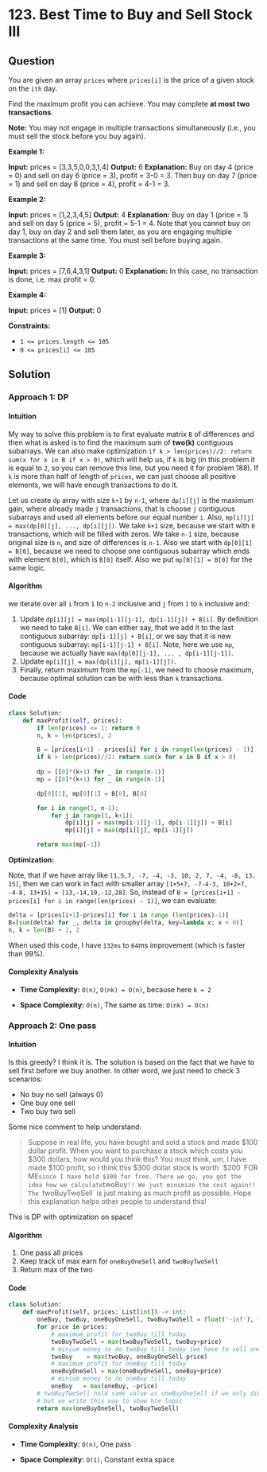 
# 123. Best Time to Buy and Sell Stock III

## Question

You are given an array  `prices`  where  `prices[i]`  is the price of a given stock on the  `ith`  day.

Find the maximum profit you can achieve. You may complete  **at most two transactions**.

**Note:**  You may not engage in multiple transactions simultaneously (i.e., you must sell the stock before you buy again).

**Example 1:**

**Input:** prices = [3,3,5,0,0,3,1,4]
**Output:** 6
**Explanation:** Buy on day 4 (price = 0) and sell on day 6 (price = 3), profit = 3-0 = 3.
Then buy on day 7 (price = 1) and sell on day 8 (price = 4), profit = 4-1 = 3.

**Example 2:**

**Input:** prices = [1,2,3,4,5]
**Output:** 4
**Explanation:** Buy on day 1 (price = 1) and sell on day 5 (price = 5), profit = 5-1 = 4.
Note that you cannot buy on day 1, buy on day 2 and sell them later, as you are engaging multiple transactions at the same time. You must sell before buying again.

**Example 3:**

**Input:** prices = [7,6,4,3,1]
**Output:** 0
**Explanation:** In this case, no transaction is done, i.e. max profit = 0.

**Example 4:**

**Input:** prices = [1]
**Output:** 0

**Constraints:**

- `1 <= prices.length <= 105`
- `0 <= prices[i] <= 105`

## Solution

### Approach 1: DP

#### Intuition

My way to solve this problem is to first evaluate matrix  `B`  of differences and then what is asked is to find the maximum sum of  **two(k)**  contiguous subarrays. We can also make optimization  `if k > len(prices)//2: return sum(x for x in B if x > 0)`, which will help us, if  `k`  is big (in this problem it is equal to  `2`, so you can remove this line, but you need it for problem 188). If  `k`  is more than half of length of  `prices`, we can just choose all positive elements, we will have enough transactions to do it.

Let us create  `dp`  array with size  `k+1`  by  `n-1`, where  `dp[i][j]`  is the maximum gain, where already made  `j`  transactions, that is choose  `j`  contiguous subarrays and used all elements before our equal number  `i`. Also,  `mp[i][j] = max(dp[0][j], ..., dp[i][j])`. We take  `k+1`  size, because we start with  `0`  transactions, which will be filled with zeros. We take  `n-1`  size, because original size is  `n`, and size of differences is  `n-1`. Also we start with  `dp[0][1] = B[0]`, because we need to choose one contiguous subarray which ends with element  `B[0]`, which is  `B[0]`  itself. Also we put  `mp[0][1] = B[0]`  for the same logic.

#### Algorithm

we iterate over all  `i`  from  `1`  to  `n-2`  inclusive and  `j`  from  `1`  to  `k`  inclusive and:

1. Update  `dp[i][j] = max(mp[i-1][j-1], dp[i-1][j]) + B[i]`. By definition we need to take  `B[i]`. We can either say, that we add it to the last contiguous subarray:  `dp[i-1][j] + B[i]`, or we say that it is new contiguous subarray:  `mp[i-1][j-1] + B[i]`. Note, here we use  `mp`, because we actually have  `max(dp[0][j-1], ... , dp[i-1][j-1])`.
2. Update  `mp[i][j] = max(dp[i][j], mp[i-1][j])`.
3. Finally, return maximum from the  `mp[-1]`, we need to choose maximum, because optimal solution can be with less than  `k`  transactions.

#### Code

```python
class Solution:
    def maxProfit(self, prices):
        if len(prices) <= 1: return 0
        n, k = len(prices), 2

        B = [prices[i+1] - prices[i] for i in range(len(prices) - 1)]
        if k > len(prices)//2: return sum(x for x in B if x > 0)
        
        dp = [[0]*(k+1) for _ in range(n-1)] 
        mp = [[0]*(k+1) for _ in range(n-1)] 

        dp[0][1], mp[0][1] = B[0], B[0]

        for i in range(1, n-1):
            for j in range(1, k+1):
                dp[i][j] = max(mp[i-1][j-1], dp[i-1][j]) + B[i]
                mp[i][j] = max(dp[i][j], mp[i-1][j])

        return max(mp[-1])
```

**Optimization:**

Note, that if we have array like  `[1,5,7, -7, -4, -3, 10, 2, 7, -4, -8, 13, 15]`, then we can work in fact with smaller array  `[1+5+7, -7-4-3, 10+2+7, -4-8, 13+15] = [13,-14,19,-12,28]`. So, instead of  `B = [prices[i+1] - prices[i] for i in range(len(prices) - 1)]`, we can evaluate:

```python
delta = [prices[i+1]-prices[i] for i in range (len(prices)-1)]
B=[sum(delta) for _, delta in groupby(delta, key=lambda x: x < 0)]
n, k = len(B) + 1, 2
```

When used this code, I have  `132ms`  to  `64`ms improvement (which is faster than 99%).  

#### Complexity Analysis

- **Time Complexity:**  `O(n)`,  `O(nk) = O(n)`, because here `k = 2`

- **Space Complexity:**  `O(n)`, The same as time: `O(nk) = O(n)`

### Approach 2: One pass

#### Intuition

Is this greedy? I think it is. The solution is based on the fact that we have to sell first before we buy another. In other word, we just need to check 3 scenarios:

- No buy no sell (always 0)
- One buy one sell
- Two buy two sell

Some nice comment to help understand:

> Suppose in real life, you have bought and sold a stock and made $100
> dollar profit. When you want to purchase a stock which costs you $300
> dollars, how would you think this? You must think, um, I have made
> $100 profit, so I think this $300 dollar stock is worth `$200` `FOR
> ME` since I have hold $100 for free. There we go, you got the idea
> how we calculate `twoBuy`!! We just minimize the cost again!! The
> `twoBuyTwoSell` is just making as much profit as possible. Hope this
> explanation helps other people to understand this!

This is DP with optimization on space!

#### Algorithm

1. One pass all prices
2. Keep track of max earn for `oneBuyOneSell` and `twoBuyTwoSell`
3. Return max of the two

#### Code

```python
class Solution:
    def maxProfit(self, prices: List[int]) -> int:
        oneBuy, twoBuy, oneBuyOneSell, twoBuyTwoSell = float('-inf'), float('-inf'), 0, 0
        for price in prices:
            # maximum profit for twoBuy till today
            twoBuyTwoSell = max(twoBuyTwoSell, twoBuy+price)
            # minium money to do twoBuy till today (we have to sell oneBuy first, using maximum profit til yesterday)
            twoBuy    = max(twoBuy, oneBuyOneSell-price)
            # maximum profit for oneBuy till today
            oneBuyOneSell = max(oneBuyOneSell, oneBuy+price)
            # minium money to do oneBuy till today
            oneBuy   = max(oneBuy, -price)
        # twoBuyTwoSell hold same value as oneBuyOneSell if we only did oneBuyOneSell
        # but we write this way to show hte logic
        return max(oneBuyOneSell, twoBuyTwoSell)
```

#### Complexity Analysis

- **Time Complexity:**  `O(n)`, One pass

- **Space Complexity:**  `O(1)`, Constant extra space
